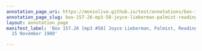 ```yaml
---
annotation_page_uri: https://moniolivo.github.io/test/annotations/box-157-26-mp3-58-joyce-lieberman-palmist-reading-of-gloria-15-november-1980-canvas-1-healing-teaching-writing.json
annotation_page_slug: box-157-26-mp3-58-joyce-lieberman-palmist-reading-of-gloria-15-november-1980-canvas-1-healing-teaching-writing
layout: annotation_page
manifest_label: 'Box 157.26 [mp3 #58] Joyce Lieberman, Palmist, Reading of Gloria,
  15 November 1980'

---
```

